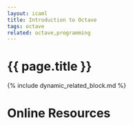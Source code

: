 ```yaml
---
layout: icaml
title: Introduction to Octave
tags: octave
related: octave,programming
---
```

# {{ page.title }}

{% include dynamic_related_block.md %}


# Online Resources

